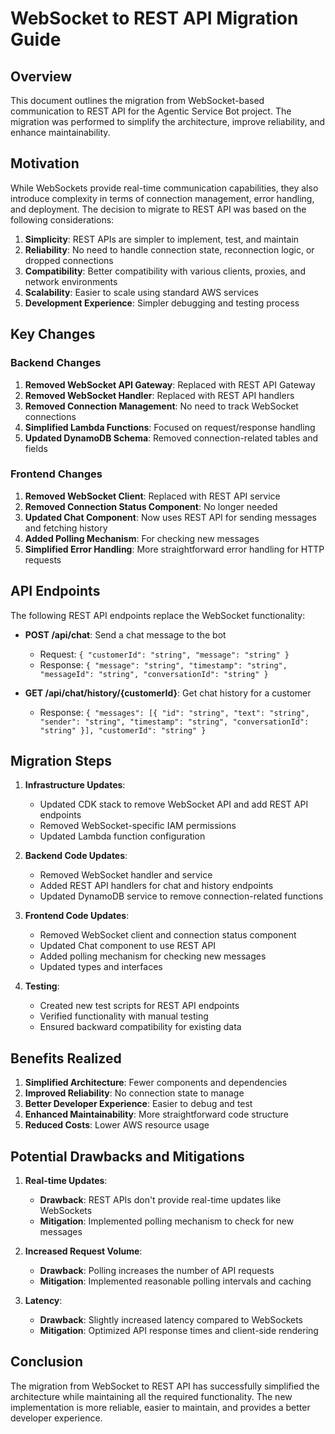 # WebSocket to REST API Migration Guide

## Overview

This document outlines the migration from WebSocket-based communication to REST API for the Agentic Service Bot project. The migration was performed to simplify the architecture, improve reliability, and enhance maintainability.

## Motivation

While WebSockets provide real-time communication capabilities, they also introduce complexity in terms of connection management, error handling, and deployment. The decision to migrate to REST API was based on the following considerations:

1. **Simplicity**: REST APIs are simpler to implement, test, and maintain
2. **Reliability**: No need to handle connection state, reconnection logic, or dropped connections
3. **Compatibility**: Better compatibility with various clients, proxies, and network environments
4. **Scalability**: Easier to scale using standard AWS services
5. **Development Experience**: Simpler debugging and testing process

## Key Changes

### Backend Changes

1. **Removed WebSocket API Gateway**: Replaced with REST API Gateway
2. **Removed WebSocket Handler**: Replaced with REST API handlers
3. **Removed Connection Management**: No need to track WebSocket connections
4. **Simplified Lambda Functions**: Focused on request/response handling
5. **Updated DynamoDB Schema**: Removed connection-related tables and fields

### Frontend Changes

1. **Removed WebSocket Client**: Replaced with REST API service
2. **Removed Connection Status Component**: No longer needed
3. **Updated Chat Component**: Now uses REST API for sending messages and fetching history
4. **Added Polling Mechanism**: For checking new messages
5. **Simplified Error Handling**: More straightforward error handling for HTTP requests

## API Endpoints

The following REST API endpoints replace the WebSocket functionality:

- **POST /api/chat**: Send a chat message to the bot
  - Request: `{ "customerId": "string", "message": "string" }`
  - Response: `{ "message": "string", "timestamp": "string", "messageId": "string", "conversationId": "string" }`

- **GET /api/chat/history/{customerId}**: Get chat history for a customer
  - Response: `{ "messages": [{ "id": "string", "text": "string", "sender": "string", "timestamp": "string", "conversationId": "string" }], "customerId": "string" }`

## Migration Steps

1. **Infrastructure Updates**:
   - Updated CDK stack to remove WebSocket API and add REST API endpoints
   - Removed WebSocket-specific IAM permissions
   - Updated Lambda function configuration

2. **Backend Code Updates**:
   - Removed WebSocket handler and service
   - Added REST API handlers for chat and history endpoints
   - Updated DynamoDB service to remove connection-related functions

3. **Frontend Code Updates**:
   - Removed WebSocket client and connection status component
   - Updated Chat component to use REST API
   - Added polling mechanism for checking new messages
   - Updated types and interfaces

4. **Testing**:
   - Created new test scripts for REST API endpoints
   - Verified functionality with manual testing
   - Ensured backward compatibility for existing data

## Benefits Realized

1. **Simplified Architecture**: Fewer components and dependencies
2. **Improved Reliability**: No connection state to manage
3. **Better Developer Experience**: Easier to debug and test
4. **Enhanced Maintainability**: More straightforward code structure
5. **Reduced Costs**: Lower AWS resource usage

## Potential Drawbacks and Mitigations

1. **Real-time Updates**:
   - **Drawback**: REST APIs don't provide real-time updates like WebSockets
   - **Mitigation**: Implemented polling mechanism to check for new messages

2. **Increased Request Volume**:
   - **Drawback**: Polling increases the number of API requests
   - **Mitigation**: Implemented reasonable polling intervals and caching

3. **Latency**:
   - **Drawback**: Slightly increased latency compared to WebSockets
   - **Mitigation**: Optimized API response times and client-side rendering

## Conclusion

The migration from WebSocket to REST API has successfully simplified the architecture while maintaining all the required functionality. The new implementation is more reliable, easier to maintain, and provides a better developer experience. 